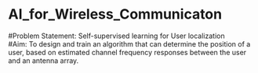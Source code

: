 # AI_for_Wireless_Communicaton
#Problem Statement: Self-supervised learning for User localization  
#Aim: To design and train an algorithm that can determine the position of a user, based on estimated channel frequency responses between the user and an antenna array.
